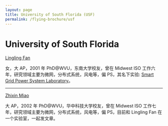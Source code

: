 ```yaml
---
layout: page
title: University of South Florida (USF)
permalink: /flying-brochure/usf
---
```

# University of South Florida
[Lingling Fan](https://www.usf.edu/engineering/ee/documents/fanupdated.pdf)

女，大 AP，2001 年 PhD@WVU，东南大学校友，曾在 Midwest
ISO 工作六年，研究领域主要为微网，分布式系统，风电等，偏 PS，其名下实验:
[Smart Grid Power System Laboratory](http://power.eng.usf.edu/index.htm)。

---

[Zhixin Miao](https://www.usf.edu/engineering/ee/documents/miao.pdf)

大 AP，2002 年 PhD@WVU，华中科技大学校友，曾在 Midwest
ISO 工作七年，研究领域主要为微网，分布式系统，风电等，偏 PS，目前和 Lingling
Fan 在一个实验室，一起发文章。
